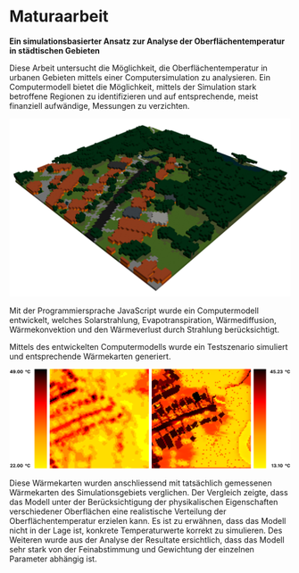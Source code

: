 
# Maturaarbeit

**Ein simulationsbasierter Ansatz zur Analyse der Oberflächentemperatur in städtischen Gebieten**

Diese Arbeit untersucht die Möglichkeit, die Oberflächentemperatur in urbanen Gebieten mittels einer Computersimulation zu analysieren. Ein Computermodell bietet die Möglichkeit, mittels der Simulation stark betroffene Regionen zu identifizieren und auf entsprechende, meist finanziell aufwändige, Messungen zu verzichten.

![3D Modelliertes Testszenario](https://github.com/LaurinSeeholzer/maturaarbeit/blob/main/simulation/model3D.png?raw=true)

Mit der Programmiersprache JavaScript wurde ein Computermodell entwickelt, welches
Solarstrahlung, Evapotranspiration, Wärmediffusion, Wärmekonvektion und den Wärmeverlust durch Strahlung berücksichtigt. 

Mittels des entwickelten Computermodells wurde ein Testszenario simuliert und entsprechende Wärmekarten generiert. 

![Wärmekarte der Messdaten](https://github.com/LaurinSeeholzer/maturaarbeit/blob/main/simulation/simulationResults/resultImageCombined.png?raw=true)

Diese Wärmekarten wurden anschliessend mit tatsächlich gemessenen Wärmekarten des Simulationsgebiets verglichen.
Der Vergleich zeigte, dass das Modell unter der Berücksichtigung der physikalischen Eigenschaften verschiedener Oberflächen eine realistische Verteilung der Oberflächentemperatur erzielen kann. Es ist zu erwähnen, dass das Modell nicht in der Lage ist, konkrete Temperaturwerte korrekt zu simulieren.  Des Weiteren wurde aus der Analyse der Resultate ersichtlich, dass das Modell sehr stark von der Feinabstimmung und Gewichtung der einzelnen Parameter abhängig ist.
